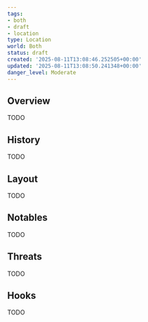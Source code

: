 ```yaml
---
tags:
- both
- draft
- location
type: Location
world: Both
status: draft
created: '2025-08-11T13:08:46.252505+00:00'
updated: '2025-08-11T13:08:50.241348+00:00'
danger_level: Moderate
---
```



## Overview

TODO
## History

TODO
## Layout

TODO
## Notables

TODO
## Threats

TODO
## Hooks

TODO
